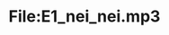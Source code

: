 ---
title: File:E1_nei_nei.mp3
recording of: nei nei
reading speed: slow
speaker: E
license: CC0
---